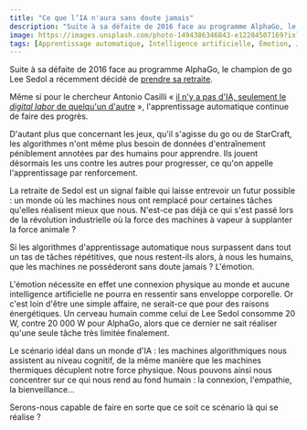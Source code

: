 ```yaml
---
title: "Ce que l’IA n'aura sans doute jamais"
description: "Suite à sa défaite de 2016 face au programme AlphaGo, le champion de go Lee Sedol a récemment décidé de prendre sa retraite."
image: https://images.unsplash.com/photo-1494386346843-e12284507169?ixlib=rb-1.2.1&ixid=eyJhcHBfaWQiOjEyMDd9&auto=format&fit=crop&w=1200&q=80
tags: [Apprentissage automatique, Intelligence artificielle, Émotion, Jeu, Prospective]
---
```


Suite à sa défaite de 2016 face au programme AlphaGo, le champion de go Lee Sedol a récemment décidé de [prendre sa retraite](https://usbeketrica.com/article/incapable-de-vaincre-l-ia-de-google-un-champion-du-jeu-de-go-prend-sa-retraite).

Même si pour le chercheur Antonio Casilli « [il n'y a pas d'IA, seulement le *digital labor* de quelqu'un d'autre](https://twitter.com/AntonioCasilli/status/839402563384541185?s=20) », l'apprentissage automatique continue de faire des progrès.

D'autant plus que concernant les jeux, qu'il s'agisse du go ou de StarCraft, les algorithmes n'ont même plus besoin de données d'entraînement péniblement annotées par des humains pour apprendre. Ils jouent désormais les uns contre les autres pour progresser, ce qu'on appelle l'apprentissage par renforcement.

La retraite de Sedol est un signal faible qui laisse entrevoir un futur possible : un monde où les machines nous ont remplacé pour certaines tâches qu'elles réalisent mieux que nous. N'est-ce pas déjà ce qui s'est passé lors de la révolution industrielle où la force des machines à vapeur à supplanter la force animale ?

Si les algorithmes d'apprentissage automatique nous surpassent dans tout un tas de tâches répétitives, que nous restent-ils alors, à nous les humains, que les machines ne posséderont sans doute jamais ? L'émotion.

L'émotion nécessite en effet une connexion physique au monde et aucune intelligence artificielle ne pourra en ressentir sans enveloppe corporelle. Or c'est loin d'être une simple affaire, ne serait-ce que pour des raisons énergétiques. Un cerveau humain comme celui de Lee Sedol consomme 20 W, contre 20 000 W pour AlphaGo, alors que ce dernier ne sait réaliser qu'une seule tâche très limitée finalement.

Le scénario idéal dans un monde d'IA : les machines algorithmiques nous assistent au niveau cognitif, de la même manière que les machines thermiques décuplent notre force physique. Nous pouvons ainsi nous concentrer sur ce qui nous rend au fond humain : la connexion, l'empathie, la bienveillance...

Serons-nous capable de faire en sorte que ce soit ce scénario là qui se réalise ?
